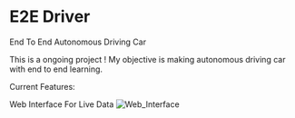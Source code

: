 # E2E Driver
End To End Autonomous Driving Car

This is a ongoing project !
My objective is making autonomous driving car with end to end learning.


Current Features:

Web Interface For Live Data
<img src="https://github.com/Mekala02/e2e-driver/blob/main/docs/web_interface.gif" title="Web_Interface" alt="Web_Interface"/>&nbsp;


